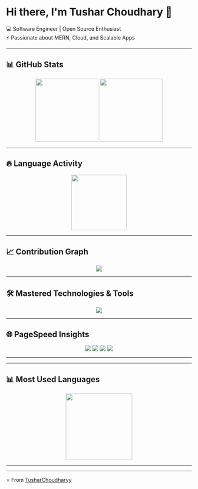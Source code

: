 # Hi there, I'm Tushar Choudhary 👋  

💻 Software Engineer | Open Source Enthusiast  
⚡ Passionate about MERN, Cloud, and Scalable Apps  

---

## 📊 GitHub Stats
<p align="center">
  <img src="https://github-readme-stats.vercel.app/api?username=TusharChoudharyy&show_icons=true&theme=dark&hide_border=true" height="170" />
  <img src="https://github-readme-streak-stats.herokuapp.com/?user=TusharChoudharyy&theme=dark&hide_border=true" height="170" />
</p>

---

## 🔥 Language Activity
<p align="center">
  <img src="https://github-readme-stats.vercel.app/api/top-langs/?username=TusharChoudharyy&layout=compact&theme=dark&hide_border=true" height="150" />
</p>

---

## 📈 Contribution Graph
<p align="center">
  <img src="https://github-readme-activity-graph.vercel.app/graph?username=TusharChoudharyy&theme=high-contrast&bg_color=000000&color=39FF14&line=FF3131&point=FFFFFF&area=true&hide_border=true" />
</p>




---

## 🛠️ Mastered Technologies & Tools
<p align="center">
  <img src="https://skillicons.dev/icons?i=js,ts,react,nodejs,express,mongodb,python,java,html,css,tailwind,docker,git,github,linux,vscode,aws" />
</p>

---

## 🌐 PageSpeed Insights
<p align="center">
  <img src="https://img.shields.io/badge/Performance-100-brightgreen?style=for-the-badge" />
  <img src="https://img.shields.io/badge/Accessibility-100-brightgreen?style=for-the-badge" />
  <img src="https://img.shields.io/badge/Best%20Practices-100-brightgreen?style=for-the-badge" />
  <img src="https://img.shields.io/badge/SEO-100-brightgreen?style=for-the-badge" />
</p>

---



---

## 📊 Most Used Languages
<p align="center">
  <img src="https://github-readme-stats.vercel.app/api/top-langs/?username=TusharChoudharyy&layout=donut&theme=dark&hide_border=true" height="180" />
</p>

---


---

⭐ From [TusharChoudharyy](https://github.com/TusharChoudharyy)
